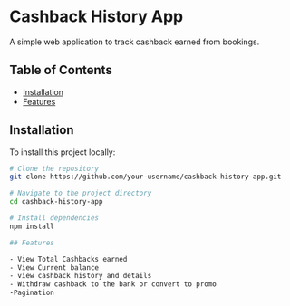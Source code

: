 # Cashback History App

A simple web application to track cashback earned from bookings.

## Table of Contents
- [Installation](#installation)
- [Features](#features)


## Installation

To install this project locally:

```bash
# Clone the repository
git clone https://github.com/your-username/cashback-history-app.git

# Navigate to the project directory
cd cashback-history-app

# Install dependencies
npm install

## Features

- View Total Cashbacks earned
- View Current balance
- view cashback history and details
- Withdraw cashback to the bank or convert to promo
-Pagination


